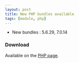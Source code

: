 ```yaml
---
layout: post
title: New PHP bundles available
tags: [module, php]
---
```


* New bundles : 5.6.29, 7.0.14

### Download

Available on the [PHP page](/bins/php).